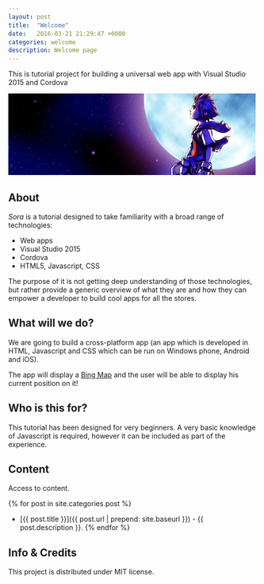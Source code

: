 ```yaml
---
layout: post
title:  "Welcome"
date:   2016-03-21 21:29:47 +0000
categories: welcome
description: Welcome page
---
```

This is tutorial project for building a universal web app with Visual Studio 2015 and Cordova

![Sora](images/sora.jpg)

## About
_Sora_ is a tutorial designed to take familiarity with a broad range of technologies:

- Web apps
- Visual Studio 2015
- Cordova
- HTML5, Javascript, CSS

The purpose of it is not getting deep understanding of those technologies, but rather provide a generic overview of what they are and how they can empower a developer to build cool apps for all the stores.

## What will we do?
We are going to build a cross-platform app (an app which is developed in HTML, Javascript and CSS which can be run on Windows phone, Android and iOS).

The app will display a [Bing Map](http://www.microsoft.com/maps/choose-your-bing-maps-API.aspx) and the user will be able to display his current position on it!

## Who is this for?
This tutorial has been designed for very beginners. A very basic knowledge of Javascript is required, however it can be included as part of the experience.

## Content
Access to content.

{% for post in site.categories.post %}
- [{{ post.title }}]({{ post.url | prepend: site.baseurl }}) - {{ post.description }}.
{% endfor %}

## Info & Credits
This project is distributed under MIT license.
